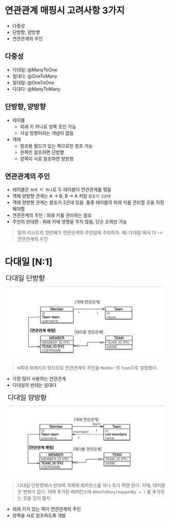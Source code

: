 # 연관관계 매핑시 고려사항 3가지

* 다중성
* 단방향, 양방향
* 연관관계의 주인

## 다중성

* 다대일: @ManyToOne
* 일대다: @OneToMany
* 일대일: @OneToOne
* 다대다: @ManyToMany

## 단방향, 양방향

* 테이블
  * 외래 키 하나로 양쪽 조인 가능
  * 사실 방향이라는 개념이 없음
* 객체
  * 참조용 필드가 있는 쪽으로만 참조 가능
  * 한쪽만 참조하면 단방향
  * 양쪽이 서로 참조하면 양방향

## 연관관계의 주인

* 테이블은 `외래 키 하나`로 두 테이블이 연관관계를 맺음
* 객체 양방향 관계는 A -> B, B -> A 처럼 `참조가 2군데`
* 객체 양방향 관계는 참조가 2군데 있음. 둘중 테이블의 외래 키를 관리할 곳을 지정해야함
* 연관관계의 주인 : 외래 키를 관리하는 참조
* 주인의 반대편 : 외래 키에 영향을 주지 않음, 단순 조회만 가능

> 밑의 리스트의 첫번째가 연관관계의 주인임에 주의하자. 예) 다대일 에서 다 -> 연관관계의 주인 

# 다대일 [N:1]

<img src="src/6.%20다양한%20연관관계%20매핑/data1.png">

> `N`쪽에 외래키가 있으므로 연관관계의 주인을 `Member` 의 `Team`으로 설정했다.

* 가장 많이 사용하는 연관관계
* 다대일의 반대는 일대다

<img src="src/6.%20다양한%20연관관계%20매핑/data2.png">

> 다대일 단방향에서 반대쪽 객체에 레퍼런스를 하나 추가 하면 된다. 이때, 테이블은 변화가 없다.
> 이때 추가한 레퍼런스에 `@OneToMany(mappedBy = )` 를 추가하는 것을 잊지 말자.

* 외래 키가 있는 쪽이 연관관계의 주인
* 양쪽을 서로 참조하도록 개발

